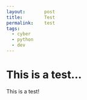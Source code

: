 ```yaml
---
layout:       post
title:        Test
permalink:    test
tags:
  - cyber
  - python
  - dev
---
```


# This is a test...

This is a test!